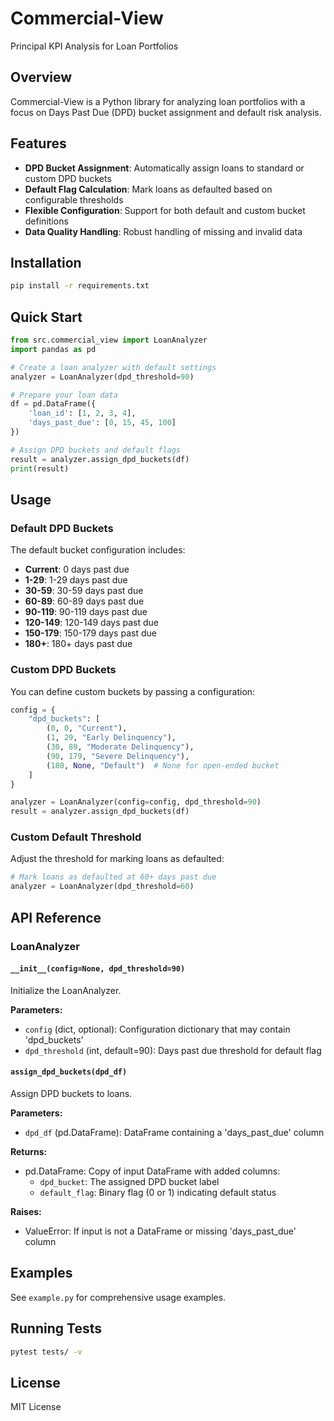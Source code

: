# Commercial-View
Principal KPI Analysis for Loan Portfolios

## Overview

Commercial-View is a Python library for analyzing loan portfolios with a focus on Days Past Due (DPD) bucket assignment and default risk analysis.

## Features

- **DPD Bucket Assignment**: Automatically assign loans to standard or custom DPD buckets
- **Default Flag Calculation**: Mark loans as defaulted based on configurable thresholds
- **Flexible Configuration**: Support for both default and custom bucket definitions
- **Data Quality Handling**: Robust handling of missing and invalid data

## Installation

```bash
pip install -r requirements.txt
```

## Quick Start

```python
from src.commercial_view import LoanAnalyzer
import pandas as pd

# Create a loan analyzer with default settings
analyzer = LoanAnalyzer(dpd_threshold=90)

# Prepare your loan data
df = pd.DataFrame({
    'loan_id': [1, 2, 3, 4],
    'days_past_due': [0, 15, 45, 100]
})

# Assign DPD buckets and default flags
result = analyzer.assign_dpd_buckets(df)
print(result)
```

## Usage

### Default DPD Buckets

The default bucket configuration includes:
- **Current**: 0 days past due
- **1-29**: 1-29 days past due
- **30-59**: 30-59 days past due
- **60-89**: 60-89 days past due
- **90-119**: 90-119 days past due
- **120-149**: 120-149 days past due
- **150-179**: 150-179 days past due
- **180+**: 180+ days past due

### Custom DPD Buckets

You can define custom buckets by passing a configuration:

```python
config = {
    "dpd_buckets": [
        (0, 0, "Current"),
        (1, 29, "Early Delinquency"),
        (30, 89, "Moderate Delinquency"),
        (90, 179, "Severe Delinquency"),
        (180, None, "Default")  # None for open-ended bucket
    ]
}

analyzer = LoanAnalyzer(config=config, dpd_threshold=90)
result = analyzer.assign_dpd_buckets(df)
```

### Custom Default Threshold

Adjust the threshold for marking loans as defaulted:

```python
# Mark loans as defaulted at 60+ days past due
analyzer = LoanAnalyzer(dpd_threshold=60)
```

## API Reference

### LoanAnalyzer

#### `__init__(config=None, dpd_threshold=90)`

Initialize the LoanAnalyzer.

**Parameters:**
- `config` (dict, optional): Configuration dictionary that may contain 'dpd_buckets'
- `dpd_threshold` (int, default=90): Days past due threshold for default flag

#### `assign_dpd_buckets(dpd_df)`

Assign DPD buckets to loans.

**Parameters:**
- `dpd_df` (pd.DataFrame): DataFrame containing a 'days_past_due' column

**Returns:**
- pd.DataFrame: Copy of input DataFrame with added columns:
  - `dpd_bucket`: The assigned DPD bucket label
  - `default_flag`: Binary flag (0 or 1) indicating default status

**Raises:**
- ValueError: If input is not a DataFrame or missing 'days_past_due' column

## Examples

See `example.py` for comprehensive usage examples.

## Running Tests

```bash
pytest tests/ -v
```

## License

MIT License
